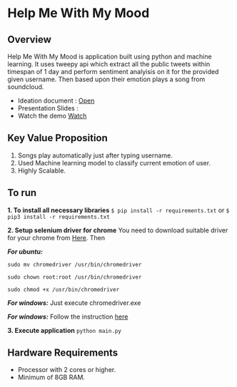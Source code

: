 # Help Me With My Mood

## Overview
Help Me With My Mood is application built using python and machine learning. It uses tweepy api which extract all the public tweets within timespan of 1 day and perform sentiment analyisis on it for the provided given username. Then based upon their emotion plays a song from soundcloud.

<ul>
<li>Ideation document : 
  <a href="https://docs.google.com/document/d/1QCQYZgRZxLHXSDS4FzBCd9FQCTYXklwgQol_-VUpiG8/edit">Open</a></li>
<li>Presentation Slides :</li>
  <li>Watch the demo <a href="https://youtu.be/7IAx-mlBLK0">Watch</a></li>
</ul>

## Key Value Proposition
<ol>
  <li>Songs play automatically just after typing username.</li>
  <li>Used Machine learning model to classify current emotion of user.</li>
  <li>Highly Scalable.</li>
</ol>  

## To run

<b>1. To install all necessary libraries</b>
``$ pip install -r requirements.txt`` or ``$ pip3 install -r requirements.txt``

<b>2. Setup selenium driver for chrome</b>
You need to download suitable driver for your chrome from [Here](https://sites.google.com/a/chromium.org/chromedriver/downloads). Then

<b><i>For ubuntu:</i></b>

``sudo mv chromedriver /usr/bin/chromedriver``

``sudo chown root:root /usr/bin/chromedriver``

``sudo chmod +x /usr/bin/chromedriver``

<b><i>For windows:</i></b>
Just execute chromedriver.exe

<b><i>For windows:</i></b>
Follow the instruction [here](https://www.kenst.com/2015/03/installing-chromedriver-on-mac-osx/)

<b>3. Execute application</b>
``python main.py``

## Hardware Requirements
<ul>
  <li>Processor with 2 cores or higher.</li>
  <li>Minimum of 8GB RAM.</li>
</ul>
